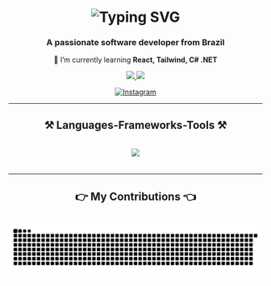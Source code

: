 <h1 align="center">
     <img src="https://readme-typing-svg.herokuapp.com?font=Righteous&size=35&duration=4000&pause=1000&center=true&vCenter=true&width=500&height=70&lines=Hi+there!%F0%9F%91%8B;I'm+Jo%C3%A3o+Ot%C3%A1vio" alt="Typing SVG" /"/>
</h1>

<h3 align="center">A passionate software developer from Brazil</h3>



<div align="center">
  
 🌱 I’m currently learning **React, Tailwind, C# .NET**

 </div>
 
<div align="center"> 
  <a href="mailto:joaootaviofm@gmail.com">
    <img src="https://img.shields.io/badge/Gmail-333333?style=for-the-badge&logo=gmail&logoColor=red" />
  </a>
  <a href="https://www.linkedin.com/in/joaootaviofm10/" target="_blank">
    <img src="https://img.shields.io/badge/LinkedIn-0077B5?style=for-the-badge&logo=linkedin&logoColor=white" target="_blank" />
  </a>

[![Instagram](https://img.shields.io/badge/Instagram-E4405F?style=for-the-badge&logo=instagram&logoColor=white)](https://www.instagram.com/joaootavioo_10/)
   
  
</div>

 <hr/>
 
<h2 align="center">⚒️ Languages-Frameworks-Tools ⚒️</h2>
<br/>
<div align="center">
    <img src="https://skillicons.dev/icons?i=javascript,cs,dotnet,react,nextjs,html,css,vscode,github,figma,tailwind,git" />
   
</div>

<br/>
<hr/>

<div align="center">
  <h2>👉 My Contributions 👈</h2>
  <br>
  <img alt="snake eating my contributions" src="https://raw.githubusercontent.com/joaootaviofm/joaootaviofm/output/github-contribution-grid-snake.svg" />
  
  <br/><br/><br/>
</div>
